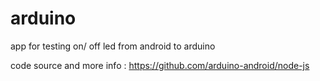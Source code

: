 arduino
=======
app for testing on/ off led from android to arduino 

code source and more info : https://github.com/arduino-android/node-js
